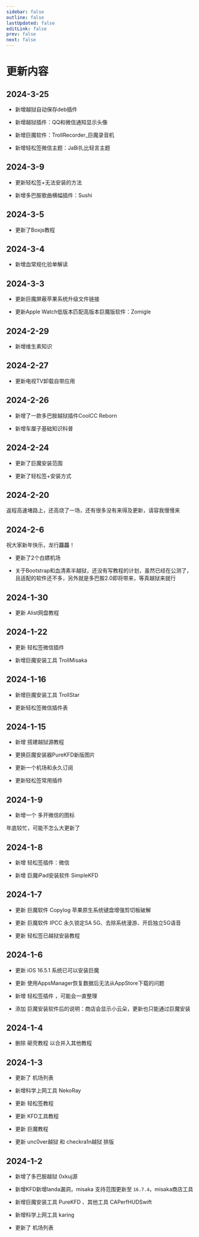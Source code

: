 ```yaml
---
sidebar: false
outline: false
lastUpdated: false
editLink: false
prev: false
next: false
---
```


# 更新内容


## 2024-3-25

- 新增越狱自动保存deb插件

- 新增越狱插件：QQ和微信通知显示头像

- 新增巨魔软件：TrollRecorder_巨魔录音机

- 新增轻松签微信主题：JaBi扎比轻言主题

## 2024-3-9

- 更新轻松签+无法安装的方法

- 新增多巴胺歌曲横幅插件：Sushi

## 2024-3-5

- 更新了Boxjs教程

## 2024-3-4

- 新增血常规化验单解读

## 2024-3-3

- 更新巨魔屏蔽苹果系统升级文件链接

- 更新Apple Watch低版本匹配高版本巨魔版软件：Zomigle

## 2024-2-29

- 新增维生素知识

## 2024-2-27


- 更新电视TV卸载自带应用

## 2024-2-26


- 新增了一款多巴胺越狱插件CoolCC Reborn

- 新增车厘子基础知识科普

## 2024-2-24

- 更新了巨魔安装范围

- 更新了轻松签+安装方式



## 2024-2-20

返程高速堵路上，还高烧了一场，还有很多没有来得及更新，请容我慢慢来

## 2024-2-6

祝大家新年快乐，龙行龘龘！

- 更新了2个白嫖机场

- 关于Bootstrap和血清素半越狱，还没有写教程的计划，虽然已经在公测了，且适配的软件还不多，另外就是多巴胺2.0即将带来，等真越狱来就行

## 2024-1-30

- 更新 Alist网盘教程

## 2024-1-22

- 更新 轻松签微信插件

- 新增巨魔安装工具 TrollMisaka


## 2024-1-16

- 新增巨魔安装工具 TrollStar

- 更新轻松签微信插件表

## 2024-1-15

- 新增 搭建越狱源教程

- 更换巨魔安装器PureKFD新版图片

- 更新一个机场和永久订阅

- 更新轻松签常用插件

## 2024-1-9

- 新增一个 多开微信的图标

年底较忙，可能不怎么大更新了

## 2024-1-8

- 新增 轻松签插件：微信

- 新增 巨魔iPad安装软件 SimpleKFD

## 2024-1-7

- 更新 巨魔软件 Copylog 苹果原生系统键盘增强剪切板破解

- 更新 巨魔软件 IPCC 永久锁定SA 5G、去除系统漫游、开启独立5G语音

- 更新 轻松签已越狱安装教程



## 2024-1-6

- 更新 iOS 16.5.1 系统已可以安装巨魔

- 更新 使用AppsManager恢复数据后无法从AppStore下载的问题

- 新增 轻松签插件 ，可能会一直整理

- 添加 巨魔安装软件后的说明：商店会显示小云朵，更新也只能通过巨魔安装




## 2024-1-4

* 删除 砸壳教程 以合并入其他教程




## 2024-1-3


* 更新了 机场列表

* 新增科学上网工具 NekoRay

* 更新 轻松签教程

* 更新 KFD工具教程

* 更新 巨魔教程

* 更新 unc0ver越狱 和 checkra1n越狱 排版


## 2024-1-2

* 新增了多巴胺越狱 0xkuj源

* 新增KFD新增landa漏洞，misaka 支持范围更新至 `16.7.4`，misaka商店工具

* 新增巨魔安装工具 PureKFD 、其他工具 CAPerfHUDSwift

* 新增科学上网工具 karing

* 更新了 机场列表




